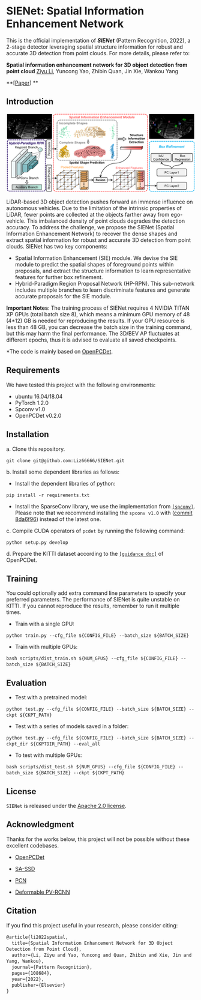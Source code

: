 # SIENet: Spatial Information Enhancement Network

This is the official implementation of  ***SIENet*** (Pattern Recognition, 2022), a 2-stage detector leveraging spatial structure information for robust and accurate 3D detection from point clouds. For more details, please refer to:

**Spatial information enhancement network for 3D object detection from point cloud**
 [Ziyu Li](https://github.com/Liz66666), Yuncong Yao, Zhibin Quan, Jin Xie, Wankou Yang

**[[Paper](https://www.sciencedirect.com/science/article/pii/S0031320322001650)] **

## Introduction

<p align="center">
  <img src="docs/network_architecture.png">
</p>

LiDAR-based 3D object detection pushes forward an immense influence on autonomous vehicles. Due to the limitation of the intrinsic properties of LiDAR, fewer points are collected at the objects farther away from ego-vehicle. This imbalanced density of point clouds degrades the detection accuracy. To address the challenge, we propose the SIENet (Spatial Information Enhancement Network) to recover the dense shapes and extract spatial information for robust and accurate 3D detection from point clouds. SIENet has two key components:

- Spatial Information Enhancement (SIE) module. We devise the SIE module to predict the spatial shapes of foreground points within proposals, and extract the structure information to learn representative features for further box refinement.
- Hybrid-Paradigm Region Proposal Network (HP-RPN). This sub-network includes multiple branches to learn discriminate features and generate accurate proposals for the SIE module.

**Important Notes**: The training process of SIENet requires 4 NVIDIA TITAN XP GPUs (total batch size 8), which means a minimum GPU memory of 48 (4*12) GB is needed for reproducing the results. If your GPU resource is less than 48 GB, you can decrease the batch size in the training command, but this may harm the final performance. The 3D/BEV AP fluctuates at different epochs, thus it is advised to evaluate all saved checkpoints. 

*The code is mainly based on [OpenPCDet](https://github.com/open-mmlab/OpenPCDet).

## Requirements

We have tested this project with the following environments:

- ubuntu 16.04/18.04
- PyTorch 1.2.0
- Spconv v1.0
- OpenPCDet v0.2.0

## Installation

a. Clone this repository.

```
git clone git@github.com:Liz66666/SIENet.git
```

b. Install some dependent libraries as follows:

- Install the dependent libraries of python:

```
pip install -r requirements.txt
```

- Install the SparseConv library, we use the implementation from [`[spconv]`](https://github.com/traveller59/spconv). Please note that we recommend installing the `spconv v1.0` with ([commit 8da6f96](https://github.com/traveller59/spconv/tree/8da6f967fb9a054d8870c3515b1b44eca2103634)) instead of the latest one.

c. Compile CUDA operators of `pcdet` by running the following command:

```
python setup.py develop
```

d. Prepare the KITTI dataset according to the  [`[guidance doc]`](https://github.com/open-mmlab/OpenPCDet/blob/master/docs/GETTING_STARTED.md) of OpenPCDet.

## Training

You could optionally add extra command line parameters to specify your preferred parameters. The performance of SIENet is quite unstable on KITTI. If you cannot reproduce the results, remember to run it multiple times.

- Train with a single GPU:

```
python train.py --cfg_file ${CONFIG_FILE} --batch_size ${BATCH_SIZE} 
```

- Train with multiple GPUs:

```
bash scripts/dist_train.sh ${NUM_GPUS} --cfg_file ${CONFIG_FILE} --batch_size ${BATCH_SIZE} 
```

## Evaluation

- Test with a pretrained model:

```
python test.py --cfg_file ${CONFIG_FILE} --batch_size ${BATCH_SIZE} --ckpt ${CKPT_PATH}
```

- Test with a series of models saved in a folder:

```
python test.py --cfg_file ${CONFIG_FILE} --batch_size ${BATCH_SIZE} --ckpt_dir ${CKPTDIR_PATH} --eval_all
```

- To test with multiple GPUs:

```
bash scripts/dist_test.sh ${NUM_GPUS} --cfg_file ${CONFIG_FILE} --batch_size ${BATCH_SIZE} --ckpt ${CKPT_PATH}
```

## License

`SIENet` is released under the [Apache 2.0 license](LICENSE).

## Acknowledgment

Thanks for the works below, this project will not be possible without these excellent codebases. 

* [OpenPCDet](https://github.com/open-mmlab/OpenPCDet)
* [SA-SSD](https://github.com/skyhehe123/SA-SSD)
* [PCN](https://github.com/wentaoyuan/pcn)

* [Deformable PV-RCNN](https://github.com/AutoVision-cloud/Deformable-PV-RCNN)

## Citation

If you find this project useful in your research, please consider citing:

```
@article{li2022spatial,
  title={Spatial Information Enhancement Network for 3D Object Detection from Point Cloud},
  author={Li, Ziyu and Yao, Yuncong and Quan, Zhibin and Xie, Jin and Yang, Wankou},
  journal={Pattern Recognition},
  pages={108684},
  year={2022},
  publisher={Elsevier}
}
```

